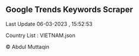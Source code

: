 

## Google Trends Keywords Scraper 
 
Last Update 06-03-2023 , 15:52:53

Country List :
VIETNAM.json



© Abdul Muttaqin 
